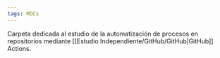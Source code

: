 ```yaml
---
tags: MOCs
---
```

Carpeta dedicada al estudio de la automatización de procesos en repositorios mediante [[Estudio Independiente/GitHub/GitHub|GitHub]] Actions.
